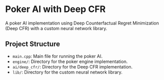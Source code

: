 # Poker AI with Deep CFR

A poker AI implementation using Deep Counterfactual Regret Minimization (Deep CFR) with a custom neural network library.

## Project Structure

- `main.cpp`: Main file for running the poker AI.
- `engine/`: Directory for the poker engine implementation.
- `ai/deep_cfr/`: Directory for the Deep CFR implementation.
- `lib/`: Directory for the custom neural network library.

